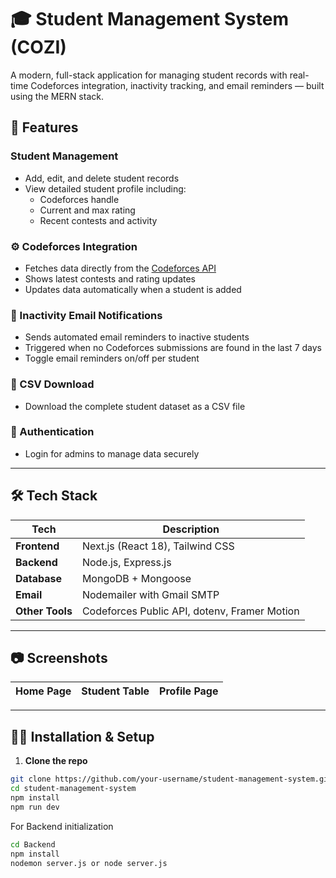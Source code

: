 # 🎓 Student Management System (COZI)

A modern, full-stack application for managing student records with real-time Codeforces integration, inactivity tracking, and email reminders — built using the MERN stack.

## 📌 Features

###  Student Management
- Add, edit, and delete student records
- View detailed student profile including:
  - Codeforces handle
  - Current and max rating
  - Recent contests and activity

### ⚙️ Codeforces Integration
- Fetches data directly from the [Codeforces API](https://codeforces.com/api/)
- Shows latest contests and rating updates
- Updates data automatically when a student is added

### 📧 Inactivity Email Notifications
- Sends automated email reminders to inactive students
- Triggered when no Codeforces submissions are found in the last 7 days
- Toggle email reminders on/off per student

### 📂 CSV Download
- Download the complete student dataset as a CSV file

### 🔐 Authentication 
- Login for admins to manage data securely

---

## 🛠️ Tech Stack

| Tech | Description |
|------|-------------|
| **Frontend** | Next.js (React 18), Tailwind CSS |
| **Backend** | Node.js, Express.js |
| **Database** | MongoDB + Mongoose |
| **Email** | Nodemailer with Gmail SMTP |
| **Other Tools** | Codeforces Public API, dotenv, Framer Motion |

---

## 📷 Screenshots

| Home Page | Student Table | Profile Page |
|-----------|----------------|---------------|


---

## 🧑‍💻 Installation & Setup

1. **Clone the repo**
```bash
git clone https://github.com/your-username/student-management-system.git
cd student-management-system
npm install 
npm run dev
```
For Backend initialization
```bash
cd Backend
npm install
nodemon server.js or node server.js
```


